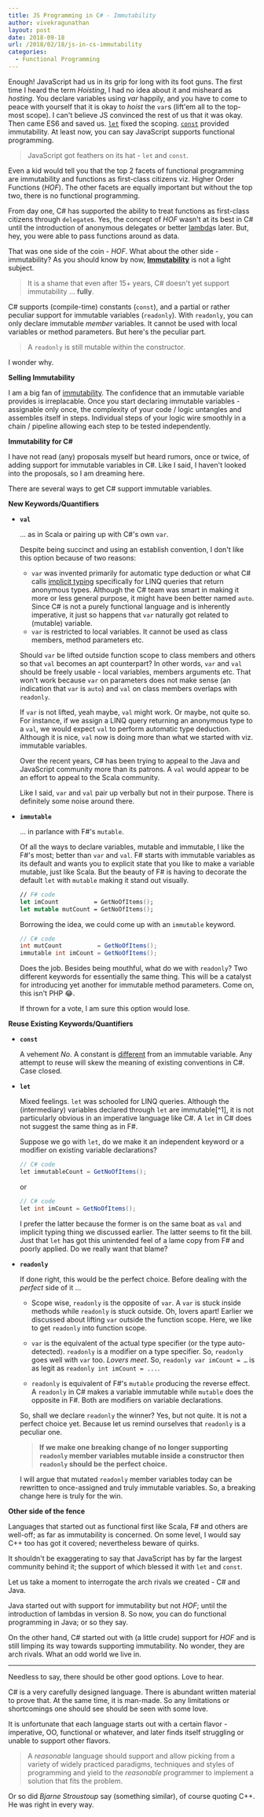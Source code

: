 ```yaml
---
title: JS Programming in C# - Immutability
author: vivekragunathan
layout: post
date: 2018-09-18
url: /2018/02/18/js-in-cs-immutability
categories:
  - Functional Programming
---
```


Enough! JavaScript had us in its grip for long with its foot guns. The first time I heard the term _Hoisting_, I had no idea about it and misheard as _hosting_. You declare variables using _var_ happily, and you have to come to peace with yourself that it is okay to _hoist_ the `var`s (lift'em all to the top-most scope). I can't believe JS convinced the rest of us that it was okay. Then came ES6 and saved us. [`let`](https://developer.mozilla.org/en-US/docs/Web/JavaScript/Reference/Statements/let) fixed the scoping. [`const`](https://developer.mozilla.org/en-US/docs/Web/JavaScript/Reference/Statements/const) provided immutability. At least now, you can say JavaScript supports functional programming.

> JavaScript got feathers on its hat - `let` and `const`.

Even a kid would tell you that the top 2 facets of functional programming are immutability and functions as first-class citizens viz. Higher Order Functions (_HOF_). The other facets are equally important but without the top two, there is no functional programming.

From day one, C# has supported the ability to treat functions as first-class citizens through `delegate`s. Yes, the concept of _HOF_ wasn't at its best in C# until the introduction of anonymous delegates or better [lambda]()s later. But, hey, you were able to pass functions around as data.

That was one side of the coin - _HOF_. What about the other side - immutability? As you should know by now, [**Immutability**](https://vivekragunathan.wordpress.com/2017/12/06/facets-of-immutability/) is not a light subject.

>It is a shame that even after 15+ years, C# doesn't yet support immutability ... **fully**.

C# supports (compile-time) constants (`const`), and a partial or rather peculiar support for immutable variables (`readonly`). With `readonly`, you can only declare immutable _member_ variables. It cannot be used with local variables or method parameters. But here's the peculiar part.

> A `readonly` is still mutable within the constructor.

I wonder why.

**Selling Immutability**

I am a big fan of [immutability](https://vivekragunathan.wordpress.com/2017/12/06/facets-of-immutability/). The confidence that an immutable variable provides is irreplacable. Once you start declaring immutable variables - assignable only once, the complexity of your code / logic untangles and assembles itself in steps. Individual steps of your logic wire smoothly in a chain / pipeline allowing each step to be tested independently.

**Immutability for C#**

I have not read (any) proposals myself but heard rumors, once or twice, of adding support for immutable variables in C#. Like I said, I haven't looked into the proposals, so I am dreaming here.

There are several ways to get C# support immutable variables.

**New Keywords/Quantifiers**

- **`val`**

	... as in Scala or pairing up with C#'s own `var`.

	Despite being succinct and using an establish convention, I don't like this option because of two reasons:

	- `var` was invented primarily for automatic type deduction or what C# calls [implicit typing](https://docs.microsoft.com/en-us/dotnet/csharp/programming-guide/classes-and-structs/implicitly-typed-local-variables) specifically for LINQ queries that return anonymous types. Although the C# team was smart in making it more or less general purpose, it might have been better named `auto`. Since C# is not a purely functional language and is inherently imperative, it just so happens that `var` naturally got related to (mutable) variable.
	- `var` is restricted to local variables. It cannot be used as class members, method parameters etc.

	Should `var` be lifted outside function scope to class members and others so that `val` becomes an apt counterpart? In other words, `var` and `val` should be freely usable - local variables, members arguments etc. That won't work because `var` on parameters does not make sense (an indication that `var` is `auto`) and `val` on class members overlaps with `readonly`.

	If `var` is not lifted, yeah maybe, `val` might work. Or maybe, not quite so. For instance, if we assign a LINQ query returning an anonymous type to a `val`, we would expect `val` to perform automatic type deduction. Although it is nice, `val` now is doing more than what we started with viz. immutable variables.

	Over the recent years, C# has been trying to appeal to the Java and JavaScript community more than its patrons. A `val` would appear to be an effort to appeal to the Scala community.

	Like I said, `var` and `val` pair up verbally but not in their purpose. There is definitely some noise around there.

- **`immutable`**

	... in parlance with F#'s `mutable`.

	Of all the ways to declare variables, mutable and immutable, I like the F#'s most; better than `var` and `val`. F# starts with immutable variables as its default and wants you to explicit state that you like to make a variable mutable, just like Scala. But the beauty of F# is having to decorate the default `let` with `mutable` making it stand out visually.

	```fsharp
	// F# code
	let imCount          = GetNoOfItems();
	let mutable mutCount = GetNoOfItems();
	```

	Borrowing the idea, we could come up with an `immutable` keyword.

	```csharp
	// C# code
	int mutCount          = GetNoOfItems();
	immutable int imCount = GetNoOfItems();
	```

	Does the job. Besides being mouthful, what do we with `readonly`? Two different keywords for essentially the same thing. This will be a catalyst for introducing yet another for immutable method parameters. Come on, this isn't PHP 😂.

    If thrown for a vote, I am sure this option would lose.

**Reuse Existing Keywords/Quantifiers**

- **`const`**

	A vehement _No_. A constant is [different](https://vivekragunathan.wordpress.com/2017/12/06/facets-of-immutability/) from an immutable variable. Any attempt to reuse will skew the meaning of existing conventions in C#. Case closed.

- **`let`**

	Mixed feelings. `let` was schooled for LINQ queries. Although the (intermediary) variables declared through `let` are immutable[^1], it is not particularly obvious in an imperative language like C#. A `let` in C# does not suggest the same thing as in F#.

	Suppose we go with `let`, do we make it an independent keyword or a modifier on existing variable declarations?

	```csharp
    // C# code
	let immutableCount = GetNoOfItems();
	```

	or

	```csharp
    // C# code
	let int imCount	= GetNoOfItems();
	```

	I prefer the latter because the former is on the same boat as `val` and implicit typing thing we discussed earlier. The latter seems to fit the bill. Just that `let` has got this unintended feel of a lame copy from F# and poorly applied. Do we really want that blame?

- **`readonly`**

  If done right, this would be the perfect choice. Before dealing with the _perfect_ side of it ...

  - Scope wise, `readonly` is the opposite of `var`. A `var` is stuck inside methods while `readonly` is stuck outside. Oh, lovers apart! Earlier we discussed about lifting `var` outside the function scope. Here, we like to get `readonly` into function scope.

  - `var` is the equivalent of the actual type specifier (or the type auto-detected). `readonly` is a modifier on a type specifier. So, `readonly` goes well with `var` too. _Lovers meet_. So, `readonly var imCount = …` is as legit as `readonly int imCount = ...`.

  - `readonly` is equivalent of F#'s `mutable` producing the reverse effect. A `readonly` in C# makes a variable immutable while `mutable` does the opposite in F#. Both are modifiers on variable declarations.

  So, shall we declare `readonly` the winner? Yes, but not quite. It is not a perfect choice yet. Because let us remind ourselves that `readonly` is a peculiar one.

  >**If we make one breaking change of no longer supporting `readonly` member variables mutable inside a constructor then `readonly` should be the perfect choice.**

  I will argue that mutated `readonly` member variables today can be rewritten to once-assigned and truly immutable variables. So, a breaking change here is truly for the win.

**Other side of the fence**

Languages that started out as functional first like Scala, F# and others are well-off; as far as immutability is concerned. On some level, I would say C++ too has got it covered; nevertheless beware of quirks.

It shouldn't be exaggerating to say that JavaScript has by far the largest community behind it; the support of which blessed it with `let` and `const`.

Let us take a moment to interrogate the arch rivals we created - C# and Java.

Java started out with support for immutability but not _HOF_; until the introduction of lambdas in version 8. So now, you can do functional programming in Java; or so they say.

On the other hand, C# started out with (a little crude) support for _HOF_ and is still limping its way towards supporting immutability. No wonder, they are arch rivals. What an odd world we live in.

***

Needless to say, there should be other good options. Love to hear.

C# is a very carefully designed language. There is abundant written material to prove that. At the same time, it is man-made. So any limitations or shortcomings one should see should be seen with some love.

It is unfortunate that each language starts out with a certain flavor - imperative, OO, functional or whatever, and later finds itself struggling or unable to support other flavors.

> A _reasonable_ language should support and allow picking from a variety of widely practiced paradigms, techniques and styles of programming and yield to the _reasonable_ programmer to implement a solution that fits the problem.

Or so did _Bjarne Stroustoup_ say (something similar), of course quoting C++. He was right in every way.

